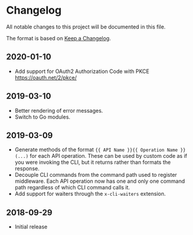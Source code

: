 # Changelog
All notable changes to this project will be documented in this file.

The format is based on [Keep a Changelog](http://keepachangelog.com/en/1.0.0/).

## 2020-01-10
- Add support for OAuth2 Authorization Code with PKCE https://oauth.net/2/pkce/

## 2019-03-10
- Better rendering of error messages.
- Switch to Go modules.

## 2019-03-09
- Generate methods of the format `{{ API Name }}{{ Operation Name }}(...)` for each API operation. These can be used by custom code as if you were invoking the CLI, but it returns rather than formats the response.
- Decouple CLI commands from the command path used to register middleware. Each API operation now has one and only one command path regardless of which CLI command calls it.
- Add support for waiters through the `x-cli-waiters` extension.

## 2018-09-29
- Initial release
